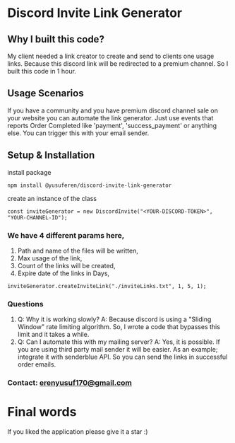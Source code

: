 # Discord Invite Link Generator

## Why I built this code?
My client needed a link creator to create and send to clients one usage links. Because this discord link will be redirected to a premium channel.
So I built this code in 1 hour.
## Usage Scenarios
If you have a community and you have premium discord channel sale on your website you can automate the link generator.
Just use events that reports Order Completed like 'payment', 'success_payment' or anything else. You can trigger this with your email sender.
## Setup & Installation
install package
```
npm install @yusuferen/discord-invite-link-generator
```
create an instance of the class
```
const inviteGenerator = new DiscordInvite("<YOUR-DISCORD-TOKEN>", "YOUR-CHANNEL-ID");
```
### We have 4 different params here,
1. Path and name of the files will be written,
2. Max usage of the link,
3. Count of the links will be created,
4. Expire date of the links in Days,
```
inviteGenerator.createInviteLink("./inviteLinks.txt", 1, 5, 1);
```
### Questions
1. Q: Why it is working slowly? A: Because discord is using a "Sliding Window" rate limiting algorithm. So, I wrote a code that bypasses this limit and it takes a while.
2. Q: Can I automate this with my mailing server? A: Yes, it is possible. If you are using third party mail sender it will be easier. As an example; integrate it with senderblue API. So you can send the links in successful order emails.

### Contact: erenyusuf170@gmail.com

# Final words
If you liked the application please give it a star :)
